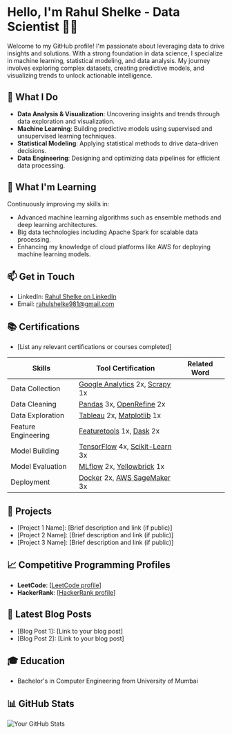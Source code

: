 # Hello, I'm Rahul Shelke - Data Scientist 👨‍💻

Welcome to my GitHub profile! I'm passionate about leveraging data to drive insights and solutions. With a strong foundation in data science, I specialize in machine learning, statistical modeling, and data analysis. My journey involves exploring complex datasets, creating predictive models, and visualizing trends to unlock actionable intelligence.

## 🔭 What I Do

- **Data Analysis & Visualization**: Uncovering insights and trends through data exploration and visualization.
- **Machine Learning**: Building predictive models using supervised and unsupervised learning techniques.
- **Statistical Modeling**: Applying statistical methods to drive data-driven decisions.
- **Data Engineering**: Designing and optimizing data pipelines for efficient data processing.

## 🌱 What I'm Learning

Continuously improving my skills in:

- Advanced machine learning algorithms such as ensemble methods and deep learning architectures.
- Big data technologies including Apache Spark for scalable data processing.
- Enhancing my knowledge of cloud platforms like AWS for deploying machine learning models.

## 📫 Get in Touch

- LinkedIn: [Rahul Shelke on LinkedIn](https://www.linkedin.com/in/rahulshelke981/)
- Email: rahulshelke981@gmail.com

## 📚 Certifications

- [List any relevant certifications or courses completed]

| **Skills**               | **Tool Certification**                                  | **Related Word** |
|--------------------------|--------------------------------------------------------|--------------------|
| Data Collection          | [Google Analytics](https://example.com/ga-cert) 2x, [Scrapy](https://example.com/scrapy-cert) 1x |
| Data Cleaning            | [Pandas](https://example.com/pandas-cert) 3x, [OpenRefine](https://example.com/openrefine-cert) 2x |
| Data Exploration         | [Tableau](https://example.com/tableau-cert) 2x, [Matplotlib](https://example.com/matplotlib-cert) 1x |
| Feature Engineering      | [Featuretools](https://example.com/featuretools-cert) 1x, [Dask](https://example.com/dask-cert) 2x |
| Model Building           | [TensorFlow](https://example.com/tensorflow-cert) 4x, [Scikit-Learn](https://example.com/scikit-learn-cert) 3x |
| Model Evaluation         | [MLflow](https://example.com/mlflow-cert) 2x, [Yellowbrick](https://example.com/yellowbrick-cert) 1x |
| Deployment               | [Docker](https://example.com/docker-cert) 2x, [AWS SageMaker](https://example.com/aws-sagemaker-cert) 3x |


## 🚀 Projects

- [Project 1 Name]: [Brief description and link (if public)]
- [Project 2 Name]: [Brief description and link (if public)]
- [Project 3 Name]: [Brief description and link (if public)]

## 📈 Competitive Programming Profiles

- **LeetCode**: [[LeetCode profile](https://leetcode.com/u/rahulshelke98/)]
- **HackerRank**: [[HackerRank profile](https://www.hackerrank.com/profile/rahulshelke981)]  

## 📝 Latest Blog Posts

- [Blog Post 1]: [Link to your blog post]
- [Blog Post 2]: [Link to your blog post]

## 🎓 Education

- Bachelor's in Computer Engineering from University of Mumbai

## 📊 GitHub Stats

![Your GitHub Stats](https://github-readme-stats.vercel.app/api?username=Rahul-404&show_icons=true&theme=radical)

